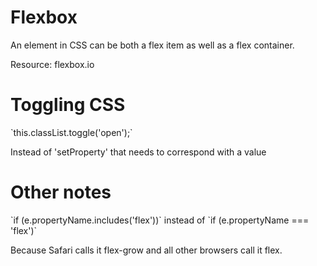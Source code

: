 <h1>Flexbox</h1>
An element in CSS can be both a flex item as well as a flex container.

Resource: flexbox.io

<h1>Toggling CSS</h1>
`this.classList.toggle('open');`

Instead of 'setProperty' that needs to correspond with a value

<h1>Other notes</h1>
`if (e.propertyName.includes('flex'))` instead of `if (e.propertyName === 'flex')`

Because Safari calls it flex-grow and all other browsers call it flex.

